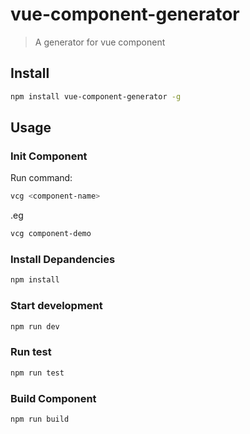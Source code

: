 # vue-component-generator
> A generator for vue component


## Install

```bash
npm install vue-component-generator -g
```

## Usage

### Init Component

Run command:
```bash
vcg <component-name>
```
.eg
```bash
vcg component-demo
```

### Install Depandencies

```bash
npm install
```

### Start development

```bash
npm run dev
```

### Run test

```bash
npm run test
```

### Build Component
```bash
npm run build
```

